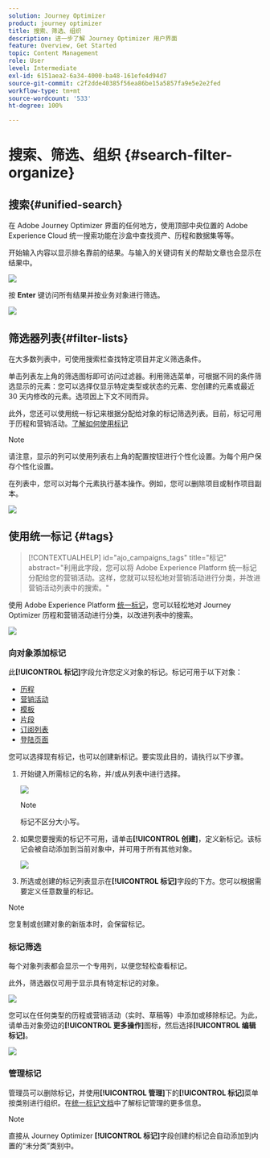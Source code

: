 ```yaml
---
solution: Journey Optimizer
product: journey optimizer
title: 搜索、筛选、组织
description: 进一步了解 Journey Optimizer 用户界面
feature: Overview, Get Started
topic: Content Management
role: User
level: Intermediate
exl-id: 6151aea2-6a34-4000-ba48-161efe4d94d7
source-git-commit: c2f2dde40385f56ea86be15a5857fa9e5e2e2fed
workflow-type: tm+mt
source-wordcount: '533'
ht-degree: 100%

---
```


# 搜索、筛选、组织 {#search-filter-organize}

## 搜索{#unified-search}

在 Adobe Journey Optimizer 界面的任何地方，使用顶部中央位置的 Adobe Experience Cloud 统一搜索功能在沙盒中查找资产、历程和数据集等等。

开始输入内容以显示排名靠前的结果。与输入的关键词有关的帮助文章也会显示在结果中。

![](assets/unified-search.png)

按 **Enter** 键访问所有结果并按业务对象进行筛选。

![](assets/search-and-filter.png)

## 筛选器列表{#filter-lists}

在大多数列表中，可使用搜索栏查找特定项目并定义筛选条件。

单击列表左上角的筛选图标即可访问过滤器。利用筛选菜单，可根据不同的条件筛选显示的元素：您可以选择仅显示特定类型或状态的元素、您创建的元素或最近 30 天内修改的元素。选项因上下文不同而异。

此外，您还可以使用统一标记来根据分配给对象的标记筛选列表。目前，标记可用于历程和营销活动。[了解如何使用标记](#tags)

>[!NOTE]
>
>请注意，显示的列可以使用列表右上角的配置按钮进行个性化设置。为每个用户保存个性化设置。

在列表中，您可以对每个元素执行基本操作。例如，您可以删除项目或制作项目副本。

![](assets/journey4.png)

## 使用统一标记 {#tags}

>[!CONTEXTUALHELP]
>id="ajo_campaigns_tags"
>title="标记"
>abstract="利用此字段，您可以将 Adobe Experience Platform 统一标记分配给您的营销活动。这样，您就可以轻松地对营销活动进行分类，并改进营销活动列表中的搜索。"

使用 Adobe Experience Platform [统一标记](https://experienceleague.adobe.com/docs/experience-platform/administrative-tags/overview.html?lang=zh-Hans)，您可以轻松地对 Journey Optimizer 历程和营销活动进行分类，以改进列表中的搜索。

![](../rn/assets/do-not-localize/campaigns-tag.gif)


### 向对象添加标记

此&#x200B;**[!UICONTROL 标记]**&#x200B;字段允许您定义对象的标记。标记可用于以下对象：

* [历程](../building-journeys/journey-gs.md#change-properties)
* [营销活动](../campaigns/create-campaign.md#create)
* [模板](../content-management/content-templates.md)
* [片段](../content-management/fragments.md)
* [订阅列表](../landing-pages/subscription-list.md)
* [登陆页面](../landing-pages/create-lp.md)

您可以选择现有标记，也可以创建新标记。要实现此目的，请执行以下步骤。

1. 开始键入所需标记的名称，并/或从列表中进行选择。

   ![](assets/tags1.png)

   >[!NOTE]
   >
   > 标记不区分大小写。

1. 如果您要搜索的标记不可用，请单击&#x200B;**[!UICONTROL 创建]**，定义新标记。该标记会被自动添加到当前对象中，并可用于所有其他对象。

   ![](assets/tags4.png)

1. 所选或创建的标记列表显示在&#x200B;**[!UICONTROL 标记]**&#x200B;字段的下方。您可以根据需要定义任意数量的标记。

>[!NOTE]
> 
> 您复制或创建对象的新版本时，会保留标记。

### 标记筛选

每个对象列表都会显示一个专用列，以便您轻松查看标记。

此外，筛选器仅可用于显示具有特定标记的对象。

![](assets/tags2.png)

您可以在任何类型的历程或营销活动（实时、草稿等）中添加或移除标记。为此，请单击对象旁边的&#x200B;**[!UICONTROL 更多操作]**&#x200B;图标，然后选择&#x200B;**[!UICONTROL 编辑标记]**。

![](assets/tags3.png)

### 管理标记

管理员可以删除标记，并使用&#x200B;**[!UICONTROL 管理]**&#x200B;下的&#x200B;**[!UICONTROL 标记]**&#x200B;菜单按类别进行组织。在[统一标记文档](https://experienceleague.adobe.com/docs/experience-platform/administrative-tags/ui/managing-tags.html?lang=zh-Hans)中了解标记管理的更多信息。

>[!NOTE]
>
> 直接从 Journey Optimizer **[!UICONTROL 标记]**&#x200B;字段创建的标记会自动添加到内置的“未分类”类别中。
